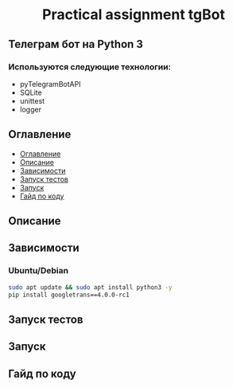 <h1 align="center">Practical assignment tgBot</h1>

## Телеграм бот на Python 3

### Используются следующие технологии:
+ pyTelegramBotAPI
+ SQLite
+ unittest
+ logger

## Оглавление

+ [Оглавление](#оглавление)
+ [Описание](#описание)
+ [Зависимости](#зависимости)
+ [Запуск тестов](#запуск_тестов)
+ [Запуск](#запуск)
+ [Гайд по коду](#гайд_по_коду)

## Описание


## Зависимости
### Ubuntu/Debian
```bash
sudo apt update && sudo apt install python3 -y
pip install googletrans==4.0.0-rc1
```

## Запуск тестов


## Запуск


## Гайд по коду

